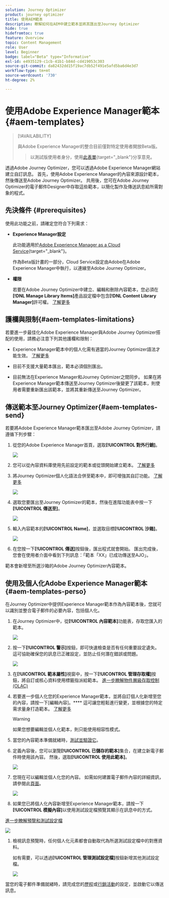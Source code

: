 ```yaml
---
solution: Journey Optimizer
product: journey optimizer
title: 使用AEM範本
description: 瞭解如何在AEM中建立範本並將其匯出至Journey Optimizer
hide: true
hidefromtoc: true
feature: Overview
topic: Content Management
role: User
level: Beginner
badge: label="Beta" type="Informative"
exl-id: e4935129-c1cb-41b1-b84d-cd419053c303
source-git-commit: da82432dd15f19ac7db52f491e5afd5ba6d4e3d7
workflow-type: tm+mt
source-wordcount: '730'
ht-degree: 2%

---
```


# 使用Adobe Experience Manager範本 {#aem-templates}

>[!AVAILABILITY]
>
>與Adobe Experience Manager的整合目前僅對特定使用者開放Beta版。
>> 以測試版使用者身分，使用[此表單](https://forms.office.com/pages/responsepage.aspx?id=Wht7-jR7h0OUrtLBeN7O4Wf0cbVTQ3tCpW_unE-w8-JUN1FaNlAzNkhPSUdaSkJXVFRCNTRJNVRFSy4u){target="_blank"}分享意見。

透過Adobe Journey Optimizer，您可以透過Adobe Experience Manager網站建立自訂訊息。 首先，使用Adobe Experience Manager的內容來源設計範本，然後傳送至Adobe Journey Optimizer。 共用後，您可在Adobe Journey Optimizer的電子郵件Designer中存取這些範本，以簡化製作及傳送訊息給所需對象的程式。

## 先決條件 {#prerequisites}

使用此功能之前，請確定您符合下列需求：

* **Experience Manager設定**

  此功能適用於[Adobe Experience Manager as a Cloud Service](https://experienceleague.adobe.com/docs/experience-manager-cloud-service/content/overview/introduction.html?lang=zh-Hant){target="_blank"}。

  作為Beta版計畫的一部分，Cloud Service設定由Adobe在Adobe Experience Manager中執行，以連線至Adobe Journey Optimizer。

* **權限**

  若要在Adobe Journey Optimizer中建立、編輯和刪除內容範本，您必須在&#x200B;**[!DNL Manage Library Items]**&#x200B;產品設定檔中包含&#x200B;**[!DNL Content Library Manager]**&#x200B;許可權。 [了解更多](../administration/ootb-product-profiles.md#content-library-manager)

## 護欄與限制{#aem-templates-limitations}

若要進一步最佳化Adobe Experience Manager與Adobe Journey Optimizer搭配的使用，請務必注意下列其他護欄和限制：

* Experience Manager範本中的個人化需有適當的Journey Optimizer語法才能生效。 [了解更多](../personalization/personalization-syntax.md)

* 目前不支援大量範本匯出，範本必須個別匯出。

* 目前無法在Experience Manager和Journey Optimizer之間同步。 如果在將Experience Manager範本傳送至Journey Optimizer後變更了該範本，則使用者需要重新匯出該範本，並將其重新傳送至Journey Optimizer。

## 傳送範本至Journey Optimizer{#aem-templates-send}

若要將Adobe Experience Manager範本匯出至Adobe Journey Optimizer，請遵循下列步驟：

1. 從您的Adobe Experience Manager首頁，選取&#x200B;**[!UICONTROL 對外行銷]**。

   ![](assets/aem-outbound-menu.png)

1. 您可以從內容資料庫使用先前設定的範本或從頭開始建立範本。 [了解更多](https://experienceleague.adobe.com/docs/experience-manager-65/authoring/authoring/managing-pages.html#creating-a-new-page)

1. 將Journey Optimizer個人化語法合併至範本中，即可增強其自訂功能。 [了解更多](../personalization/personalization-syntax.md)

   ![](assets/aem_ajo_4.png)

1. 選取您要匯出至Journey Optimizer的範本，然後在進階功能表中按一下&#x200B;**[!UICONTROL 傳送至]**。

   ![](assets/aem-advanced-menu.png)

1. 輸入內容範本的&#x200B;**[!UICONTROL Name]**，並選取目標&#x200B;**[!UICONTROL 沙箱]**。

   ![](assets/aem-send-template-settings.png)

1. 在您按一下&#x200B;**[!UICONTROL 傳送]**&#x200B;按鈕後，匯出程式就會開始。 匯出完成後，您會在使用者介面中看到下列訊息：「範本「XX」已成功傳送至AJO」。

範本會新增至所選沙箱的Adobe Journey Optimizer內容範本。

## 使用及個人化Adobe Experience Manager範本{#aem-templates-perso}

在Journey Optimizer中提供Experience Manager範本作為內容範本後，您就可以識別並整合電子郵件的必要內容，包括個人化。

1. 在Journey Optimizer中，從&#x200B;**[!UICONTROL 內容範本]**&#x200B;功能表，存取您匯入的範本。

   ![](assets/aem_ajo_1.png)

1. 按一下&#x200B;**[!UICONTROL 警示]**&#x200B;按鈕，即可快速檢查是否有任何重要設定遺失。 這可協助確保您的訊息已正確設定，並防止任何潛在錯誤或問題。

   ![](assets/aem_ajo_2.png)

1. 在&#x200B;**[!UICONTROL 範本屬性]**&#x200B;視窗中，按一下&#x200B;**[!UICONTROL 管理存取權]**&#x200B;按鈕，將自訂或核心資料使用標籤指派給範本。 [進一步瞭解物件層級存取控制(OLAC)](../administration/object-based-access.md)

1. 若要進一步個人化您的Experience Manager範本，並將自訂個人化新增至您的內容，請按一下[編輯內容]。**** 這可讓您輕鬆進行變更，並根據您的特定需求量身打造範本。 [了解更多](../email/get-started-email-design.md)

   >[!WARNING]
   >
   > 如果您想要編輯並個人化範本，則只能使用相容性模式。

1. 當您的內容範本準備就緒時，[測試並驗證它](../content-management/content-templates.md#test-template)。

1. 定義內容後，您可以瀏覽&#x200B;**[!UICONTROL 已儲存的範本]**&#x200B;集合，在建立新電子郵件時使用該內容。 然後，選取&#x200B;**[!UICONTROL 使用此範本]**。

   ![](assets/aem_ajo_3.png)

1. 您現在可以編輯並個人化您的內容。 如需如何建置電子郵件內容的詳細資訊，請參閱此[頁面](../email/content-from-scratch.md)。

   ![](assets/aem_ajo_5.png)

1. 如果您已將個人化內容新增至Experience Manager範本，請按一下&#x200B;**[!UICONTROL 模擬內容]**&#x200B;以使用測試設定檔預覽其顯示在訊息中的方式。

[進一步瞭解預覽和測試設定檔](../content-management/preview-test.md)

   ![](assets/aem_ajo_6.png)

1. 檢視訊息預覽時，任何個人化元素都會自動取代為所選測試設定檔中的對應資料。

   如有需要，可以透過&#x200B;**[!UICONTROL 管理測試設定檔]**&#x200B;按鈕新增其他測試設定檔。

   ![](assets/aem_ajo_7.png)

當您的電子郵件準備就緒時，請完成您的[歷程](../building-journeys/journey-gs.md)或[行銷活動](../campaigns/create-campaign.md)的設定，並啟動它以傳送訊息。
